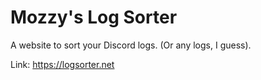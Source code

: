 # Mozzy's Log Sorter

A website to sort your Discord logs. (Or any logs, I guess).

Link: https://logsorter.net
